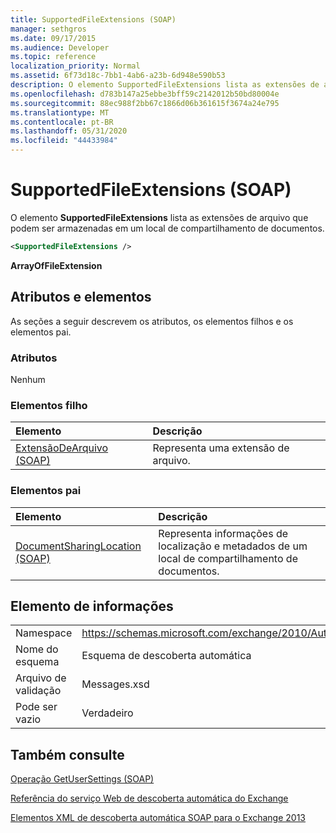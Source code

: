 ```yaml
---
title: SupportedFileExtensions (SOAP)
manager: sethgros
ms.date: 09/17/2015
ms.audience: Developer
ms.topic: reference
localization_priority: Normal
ms.assetid: 6f73d18c-7bb1-4ab6-a23b-6d948e590b53
description: O elemento SupportedFileExtensions lista as extensões de arquivo que podem ser armazenadas em um local de compartilhamento de documentos.
ms.openlocfilehash: d783b147a25ebbe3bff59c2142012b50bd80004e
ms.sourcegitcommit: 88ec988f2bb67c1866d06b361615f3674a24e795
ms.translationtype: MT
ms.contentlocale: pt-BR
ms.lasthandoff: 05/31/2020
ms.locfileid: "44433984"
---
```

# <a name="supportedfileextensions-soap"></a>SupportedFileExtensions (SOAP)

O elemento **SupportedFileExtensions** lista as extensões de arquivo que podem ser armazenadas em um local de compartilhamento de documentos. 
  
```XML
<SupportedFileExtensions /> 
```

 **ArrayOfFileExtension**
## <a name="attributes-and-elements"></a>Atributos e elementos

As seções a seguir descrevem os atributos, os elementos filhos e os elementos pai.
  
### <a name="attributes"></a>Atributos

Nenhum
  
### <a name="child-elements"></a>Elementos filho

|**Elemento**|**Descrição**|
|:-----|:-----|
|[ExtensãoDeArquivo (SOAP)](fileextension-soap.md) <br/> |Representa uma extensão de arquivo.  <br/> |
   
### <a name="parent-elements"></a>Elementos pai

|**Elemento**|**Descrição**|
|:-----|:-----|
|[DocumentSharingLocation (SOAP)](documentsharinglocation-soap.md) <br/> |Representa informações de localização e metadados de um local de compartilhamento de documentos.  <br/> |
   
## <a name="element-information"></a>Elemento de informações

|||
|:-----|:-----|
|Namespace  <br/> |https://schemas.microsoft.com/exchange/2010/Autodiscover  <br/> |
|Nome do esquema  <br/> |Esquema de descoberta automática  <br/> |
|Arquivo de validação  <br/> |Messages.xsd  <br/> |
|Pode ser vazio  <br/> |Verdadeiro  <br/> |
   
## <a name="see-also"></a>Também consulte



[Operação GetUserSettings (SOAP)](getusersettings-operation-soap.md)


[Referência do serviço Web de descoberta automática do Exchange](autodiscover-web-service-reference-for-exchange.md)
  
[Elementos XML de descoberta automática SOAP para o Exchange 2013](soap-autodiscover-xml-elements-for-exchange-2013.md)

